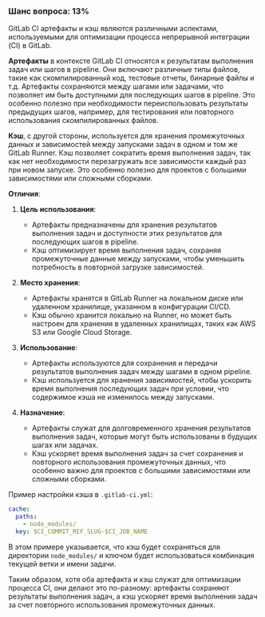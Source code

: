 ### Шанс вопроса: 13%

GitLab CI артефакты и кэш являются различными аспектами, используемыми для оптимизации процесса непрерывной интеграции (CI) в GitLab. 

**Артефакты** в контексте GitLab CI относятся к результатам выполнения задач или шагов в pipeline. Они включают различные типы файлов, такие как скомпилированный код, тестовые отчеты, бинарные файлы и т.д. Артефакты сохраняются между шагами или задачами, что позволяет им быть доступными для последующих шагов в pipeline. Это особенно полезно при необходимости переиспользовать результаты предыдущих шагов, например, для тестирования или повторного использования скомпилированных файлов.

**Кэш**, с другой стороны, используется для хранения промежуточных данных и зависимостей между запусками задач в одном и том же GitLab Runner. Кэш позволяет сократить время выполнения задач, так как нет необходимости перезагружать все зависимости каждый раз при новом запуске. Это особенно полезно для проектов с большими зависимостями или сложными сборками.

**Отличия**:
1. **Цель использования**: 
   - Артефакты предназначены для хранения результатов выполнения задач и доступности этих результатов для последующих шагов в pipeline.
   - Кэш оптимизирует время выполнения задач, сохраняя промежуточные данные между запусками, чтобы уменьшить потребность в повторной загрузке зависимостей.

2. **Место хранения**:
   - Артефакты хранятся в GitLab Runner на локальном диске или удаленном хранилище, указанном в конфигурации CI/CD.
   - Кэш обычно хранится локально на Runner, но может быть настроен для хранения в удаленных хранилищах, таких как AWS S3 или Google Cloud Storage.

3. **Использование**:
   - Артефакты используются для сохранения и передачи результатов выполнения задач между шагами в одном pipeline.
   - Кэш используется для хранения зависимостей, чтобы ускорить время выполнения последующих задач при условии, что содержимое кэша не изменилось между запусками.

4. **Назначение**:
   - Артефакты служат для долговременного хранения результатов выполнения задач, которые могут быть использованы в будущих шагах или задачах.
   - Кэш ускоряет время выполнения задач за счет сохранения и повторного использования промежуточных данных, что особенно важно для проектов с большими зависимостями или сложными сборками.

Пример настройки кэша в `.gitlab-ci.yml`:
```yaml
cache:
  paths:
    - node_modules/
  key: $CI_COMMIT_REF_SLUG-$CI_JOB_NAME
```
В этом примере указывается, что кэш будет сохраняться для директории `node_modules/` и ключом будет использоваться комбинация текущей ветки и имени задачи.

Таким образом, хотя оба артефакта и кэш служат для оптимизации процесса CI, они делают это по-разному: артефакты сохраняют результаты выполнения задач, а кэш ускоряет время выполнения задач за счет повторного использования промежуточных данных.